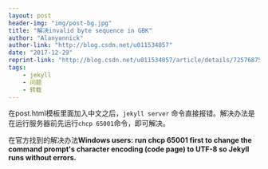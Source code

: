 ```yaml
---
layout: post
header-img: "img/post-bg.jpg"
title: "解决invalid byte sequence in GBK"
author: "Alanyannick"
author-link: "http://blog.csdn.net/u011534057"
date: "2017-12-29"
reprint-link: "http://blog.csdn.net/u011534057/article/details/72576875"
tags:
    - jekyll
    - 问题
    - 转载
---
```

                       
在post.html模板里面加入中文之后，`jekyll server` 命令直接报错。解决办法是在运行服务器前先运行`chcp
65001`命令，即可解决。

在官方找到的解决办法**Windows users: run chcp 65001 first to change the command prompt's character encoding (code page) to UTF-8 so Jekyll runs without errors.**
                